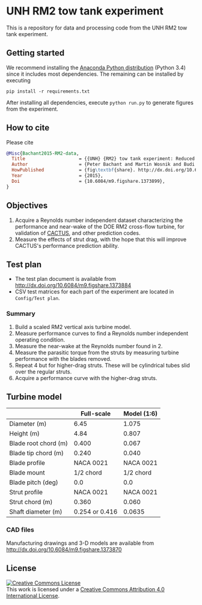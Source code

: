 UNH RM2 tow tank experiment
===========================

This is a repository for data and processing code from the UNH RM2 tow tank 
experiment.

## Getting started
We recommend installing the 
[Anaconda Python distribution](http://continuum.io/downloads)
(Python 3.4) since it includes most dependencies. The remaining 
can be installed by executing

    pip install -r requirements.txt

After installing all dependencies, execute `python run.py` to generate
figures from the experiment. 

## How to cite
Please cite 

```bibtex
@Misc{Bachant2015-RM2-data,
  Title                    = {{UNH} {RM2} tow tank experiment: Reduced dataset and processing code},
  Author                   = {Peter Bachant and Martin Wosnik and Budi Gunawan and Vincent Neary},
  HowPublished             = {fig\textbf{share}. http://dx.doi.org/10.6084/m9.figshare.1373899},
  Year                     = {2015},
  Doi                      = {10.6084/m9.figshare.1373899},
}
```

## Objectives
  1. Acquire a Reynolds number independent dataset characterizing the 
  performance and near-wake of the DOE RM2 cross-flow turbine, for validation of
  [CACTUS](http://energy.sandia.gov/?page_id=16734), and other prediction codes. 
  2. Measure the effects of strut drag, with the hope that this will improve
  CACTUS's performance prediction ability. 
  
## Test plan
* The test plan document is available from http://dx.doi.org/10.6084/m9.figshare.1373884
* CSV test matrices for each part of the experiment are located in `Config/Test plan`.

### Summary
  1. Build a scaled RM2 vertical axis turbine model.
  2. Measure performance curves to find a Reynolds number independent operating
  condition. 
  3. Measure the near-wake at the Reynolds number found in 2. 
  4. Measure the parasitic torque from the struts by measuring turbine performance
  with the blades removed.
  5. Repeat 4 but for higher-drag struts. These will be cylindrical tubes
  slid over the regular struts.
  6. Acquire a performance curve with the higher-drag struts.
  
## Turbine model

|                | Full-scale | Model (1:6) |
| -------------  | ---------- | ----------- |
| Diameter (m)   | 6.45       |     1.075   |
| Height (m)     | 4.84       |     0.807   |
| Blade root chord (m) |  0.400  |     0.067   |
| Blade tip chord (m)  |  0.240  |     0.040   |
| Blade profile  | NACA 0021 |   NACA 0021 |
| Blade mount    | 1/2 chord |  1/2 chord  |
| Blade pitch (deg) | 0.0   |      0.0    |
| Strut profile | NACA 0021 |   NACA 0021 |
| Strut chord (m) |  0.360  |    0.060    |
| Shaft diameter (m) | 0.254 or 0.416 |   0.0635  |

### CAD files
Manufacturing drawings and 3-D models are
available from http://dx.doi.org/10.6084/m9.figshare.1373870

## License
<a rel="license" href="http://creativecommons.org/licenses/by/4.0/">
<img alt="Creative Commons License" style="border-width:0" src="http://i.creativecommons.org/l/by/4.0/88x31.png" />
</a><br />This work is licensed under a <a rel="license" href="http://creativecommons.org/licenses/by/4.0/">
Creative Commons Attribution 4.0 International License</a>.
